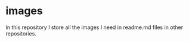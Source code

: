 # images
In this repository I store all the images I need in readme.md files in other repositories.
